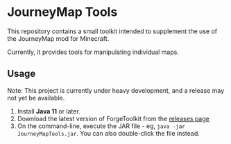 # JourneyMap Tools

This repository contains a small toolkit intended to supplement the use of the JourneyMap mod for Minecraft.

Currently, it provides tools for manipulating individual maps.

## Usage

Note: This project is currently under heavy development, and a release may not yet be available.

1. Install **Java 11** or later.
1. Download the latest version of ForgeToolkit from the [releases page](https://github.com/TeamJM/journeymap-tools/releases/latest)
1. On the command-line, execute the JAR file - eg, `java -jar JourneyMapTools.jar`. You can also double-click the file instead.
